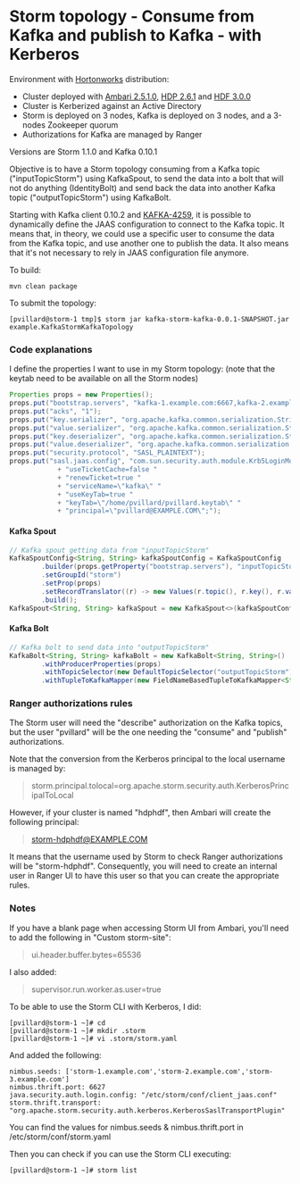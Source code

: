 # Storm topology - Consume from Kafka and publish to Kafka - with Kerberos

Environment with [Hortonworks](https://hortonworks.com/) distribution:
- Cluster deployed with [Ambari 2.5.1.0](https://docs.hortonworks.com/HDPDocuments/Ambari/Ambari-2.5.1.0/index.html), [HDP 2.6.1](https://docs.hortonworks.com/HDPDocuments/HDP2/HDP-2.6.1/index.html) and [HDF 3.0.0](https://docs.hortonworks.com/HDPDocuments/HDF3/HDF-3.0.0/index.html)
- Cluster is Kerberized against an Active Directory
- Storm is deployed on 3 nodes, Kafka is deployed on 3 nodes, and a 3-nodes Zookeeper quorum
- Authorizations for Kafka are managed by Ranger

Versions are Storm 1.1.0 and Kafka 0.10.1

Objective is to have a Storm topology consuming from a Kafka topic ("inputTopicStorm") using KafkaSpout, to send the data into a bolt that will not do anything (IdentityBolt) and send back the data into another Kafka topic ("outputTopicStorm") using KafkaBolt.

Starting with Kafka client 0.10.2 and [KAFKA-4259](https://issues.apache.org/jira/browse/KAFKA-4259), it is possible to dynamically define the JAAS configuration to connect to the Kafka topic. It means that, in theory, we could use a specific user to consume the data from the Kafka topic, and use another one to publish the data. It also means that it's not necessary to rely in JAAS configuration file anymore.

To build:

````
mvn clean package
````

To submit the topology:

````
[pvillard@storm-1 tmp]$ storm jar kafka-storm-kafka-0.0.1-SNAPSHOT.jar example.KafkaStormKafkaTopology
````

### Code explanations

I define the properties I want to use in my Storm topology:
(note that the keytab need to be available on all the Storm nodes)

````java
Properties props = new Properties();
props.put("bootstrap.servers", "kafka-1.example.com:6667,kafka-2.example.com:6667,kafka-3.example.com:6667");
props.put("acks", "1");
props.put("key.serializer", "org.apache.kafka.common.serialization.StringSerializer");
props.put("value.serializer", "org.apache.kafka.common.serialization.StringSerializer");
props.put("key.deserializer", "org.apache.kafka.common.serialization.StringDeserializer");
props.put("value.deserializer", "org.apache.kafka.common.serialization.StringDeserializer");
props.put("security.protocol", "SASL_PLAINTEXT");
props.put("sasl.jaas.config", "com.sun.security.auth.module.Krb5LoginModule required "
            + "useTicketCache=false "
            + "renewTicket=true "
            + "serviceName=\"kafka\" "
            + "useKeyTab=true "
            + "keyTab=\"/home/pvillard/pvillard.keytab\" "
            + "principal=\"pvillard@EXAMPLE.COM\";");
````

#### Kafka Spout

````java
// Kafka spout getting data from "inputTopicStorm"
KafkaSpoutConfig<String, String> kafkaSpoutConfig = KafkaSpoutConfig
        .builder(props.getProperty("bootstrap.servers"), "inputTopicStorm")
        .setGroupId("storm")
        .setProp(props)
        .setRecordTranslator((r) -> new Values(r.topic(), r.key(), r.value()), new Fields("topic", "key", "message"))
        .build();
KafkaSpout<String, String> kafkaSpout = new KafkaSpout<>(kafkaSpoutConfig);
````

#### Kafka Bolt

````java
// Kafka bolt to send data into "outputTopicStorm"
KafkaBolt<String, String> kafkaBolt = new KafkaBolt<String, String>()
        .withProducerProperties(props)
        .withTopicSelector(new DefaultTopicSelector("outputTopicStorm"))
        .withTupleToKafkaMapper(new FieldNameBasedTupleToKafkaMapper<String, String>());
````

### Ranger authorizations rules

The Storm user will need the "describe" authorization on the Kafka topics, but the user "pvillard" will be the one needing the "consume" and "publish" authorizations.

Note that the conversion from the Kerberos principal to the local username is managed by:
> storm.principal.tolocal=org.apache.storm.security.auth.KerberosPrincipalToLocal

However, if your cluster is named "hdphdf", then Ambari will create the following principal:
> storm-hdphdf@EXAMPLE.COM

It means that the username used by Storm to check Ranger authorizations will be "storm-hdphdf". Consequently, you will need to create an internal user in Ranger UI to have this user so that you can create the appropriate rules.

### Notes

If you have a blank page when accessing Storm UI from Ambari, you'll need to add the following in "Custom storm-site":
> ui.header.buffer.bytes=65536

I also added:
> supervisor.run.worker.as.user=true

To be able to use the Storm CLI with Kerberos, I did:
````
[pvillard@storm-1 ~]# cd
[pvillard@storm-1 ~]# mkdir .storm
[pvillard@storm-1 ~]# vi .storm/storm.yaml
````

And added the following:

````properties
nimbus.seeds: ['storm-1.example.com','storm-2.example.com','storm-3.example.com']
nimbus.thrift.port: 6627
java.security.auth.login.config: "/etc/storm/conf/client_jaas.conf"
storm.thrift.transport: "org.apache.storm.security.auth.kerberos.KerberosSaslTransportPlugin"
````
You can find the values for nimbus.seeds & nimbus.thrift.port in /etc/storm/conf/storm.yaml

Then you can check if you can use the Storm CLI executing:
````
[pvillard@storm-1 ~]# storm list
````

